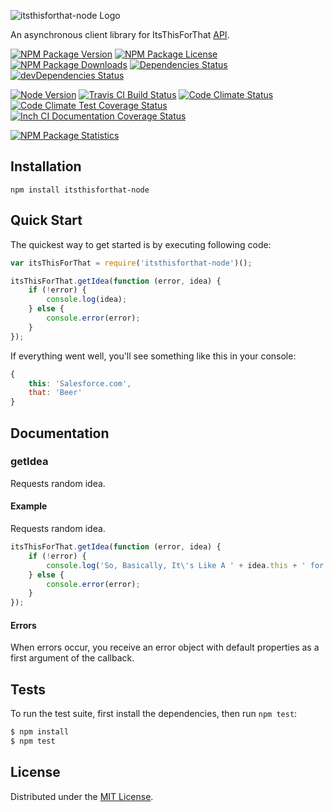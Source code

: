![itsthisforthat-node Logo][logo]

An asynchronous client library for ItsThisForThat [API](http://itsthisforthat.com/api.php/).

[![NPM Package Version][npm-package-version-badge]][npm-package-url]
[![NPM Package License][npm-package-license-badge]][npm-package-license-url]
[![NPM Package Downloads][npm-package-downloads-badge]][npm-package-url]
[![Dependencies Status][dependencies-status-badge]][dependencies-status-page-url]
[![devDependencies Status][devDependencies-status-badge]][devDependencies-status-page-url]

[![Node Version][node-version-badge]][node-downloads-page-url]
[![Travis CI Build Status][travis-ci-build-status-badge]][travis-ci-build-status-page-url]
[![Code Climate Status][code-climate-status-badge]][code-climate-status-page-url]
[![Code Climate Test Coverage Status][code-climate-test-coverage-status-badge]][code-climate-test-coverage-status-page-url]
[![Inch CI Documentation Coverage Status][inch-ci-documentation-coverage-status-badge]][inch-ci-documentation-coverage-status-page-url]

[![NPM Package Statistics][npm-package-statistics-badge]][npm-package-url]

## Installation

`npm install itsthisforthat-node`

## Quick Start

The quickest way to get started is by executing following code:

```javascript
var itsThisForThat = require('itsthisforthat-node')();

itsThisForThat.getIdea(function (error, idea) {
    if (!error) {
        console.log(idea);
    } else {
        console.error(error);
    }
});
```

If everything went well, you'll see something like this in your console:

```javascript
{
    this: 'Salesforce.com',
    that: 'Beer'
}
```

## Documentation

### getIdea

Requests random idea.

#### Example

Requests random idea.

```javascript
itsThisForThat.getIdea(function (error, idea) {
    if (!error) {
        console.log('So, Basically, It\'s Like A ' + idea.this + ' for ' + idea.that);
    } else {
        console.error(error);
    }
});
```

#### Errors

When errors occur, you receive an error object with default properties as a first argument of the callback.

## Tests

To run the test suite, first install the dependencies, then run `npm test`:

```bash
$ npm install
$ npm test
```

## License

Distributed under the [MIT License](LICENSE).

[logo]: https://cldup.com/ioNRCvqF8P.png

[npm-package-url]: https://npmjs.org/package/itsthisforthat-node

[npm-package-version-badge]: https://img.shields.io/npm/v/itsthisforthat-node.svg?style=flat-square

[npm-package-license-badge]: https://img.shields.io/npm/l/itsthisforthat-node.svg?style=flat-square
[npm-package-license-url]: http://opensource.org/licenses/MIT

[npm-package-downloads-badge]: https://img.shields.io/npm/dm/itsthisforthat-node.svg?style=flat-square

[dependencies-status-badge]: https://david-dm.org/AnatoliyGatt/itsthisforthat-node.svg?style=flat-square
[dependencies-status-page-url]: https://david-dm.org/AnatoliyGatt/itsthisforthat-node#info=dependencies

[devDependencies-status-badge]: https://david-dm.org/AnatoliyGatt/itsthisforthat-node/dev-status.svg?style=flat-square
[devDependencies-status-page-url]: https://david-dm.org/AnatoliyGatt/itsthisforthat-node#info=devDependencies

[node-version-badge]: https://img.shields.io/node/v/itsthisforthat-node.svg?style=flat-square
[node-downloads-page-url]: https://nodejs.org/en/download/

[travis-ci-build-status-badge]: https://img.shields.io/travis/AnatoliyGatt/itsthisforthat-node.svg?style=flat-square
[travis-ci-build-status-page-url]: https://travis-ci.org/AnatoliyGatt/itsthisforthat-node

[code-climate-status-badge]: https://img.shields.io/codeclimate/github/AnatoliyGatt/itsthisforthat-node.svg?style=flat-square
[code-climate-status-page-url]: https://codeclimate.com/github/AnatoliyGatt/itsthisforthat-node

[code-climate-test-coverage-status-badge]: https://img.shields.io/codeclimate/coverage/github/AnatoliyGatt/itsthisforthat-node.svg?style=flat-square
[code-climate-test-coverage-status-page-url]: https://codeclimate.com/github/AnatoliyGatt/itsthisforthat-node/coverage

[inch-ci-documentation-coverage-status-badge]: https://inch-ci.org/github/AnatoliyGatt/itsthisforthat-node.svg?style=flat-square
[inch-ci-documentation-coverage-status-page-url]: https://inch-ci.org/github/AnatoliyGatt/itsthisforthat-node

[npm-package-statistics-badge]: https://nodei.co/npm/itsthisforthat-node.png?downloads=true&downloadRank=true&stars=true